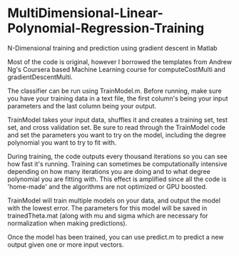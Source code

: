 # MultiDimensional-Linear-Polynomial-Regression-Training
N-Dimensional training and prediction using gradient descent in Matlab

Most of the code is original, however I borrowed the templates from Andrew Ng's Coursera based Machine Learning course for computeCostMulti and gradientDescentMulti.

The classifier can be run using TrainModel.m. Before running, make sure you have your training data in a text file, the first column's being your input parameters and the last column being your output.

TrainModel takes your input data, shuffles it and creates a training set, test set, and cross validation set. Be sure to read through the TrainModel code and set the parameters you want to try on the model, including the degree polynomial you want to try to fit with.

During training, the code outputs every thousand iterations so you can see how fast it's running. Training can sometimes be computationally intensive depending on how many iterations you are doing and to what degree polynomial you are fitting with. This effect is amplified since all the code is 'home-made' and the algorithms are not optimized or GPU boosted.

TrainModel will train multiple models on your data, and output the model with the lowest error. The parameters for this model will be saved in trainedTheta.mat (along with mu and sigma which are necessary for normalization when making predictions).

Once the model has been trained, you can use predict.m to predict a new output given one or more input vectors.
